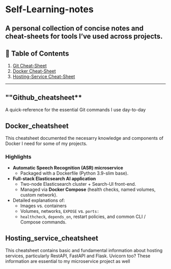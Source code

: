 # Self-Learning-notes
A personal collection of concise notes and cheat-sheets for tools I’ve used across projects.
---

## 📄 Table of Contents
1. [Git Cheat-Sheet](#git-cheat-sheet)
2. [Docker Cheat-Sheet](#docker-cheat-sheet)
3. [Hosting-Service Cheat-Sheet](#hosting-service-cheat-sheet)

---


## ""Github_cheatsheet**
 A quick-reference for the essential Git commands I use day-to-day
 
## **Docker_cheatsheet**
This cheatsheet documented the necesarry knowledge and components of Docker I need for some of my projects.
### **Highlights**
- **Automatic Speech Recognition (ASR) microservice**  
  - Packaged with a Dockerfile (Python 3.9-slim base).  
- **Full-stack Elasticsearch AI application**  
  - Two-node Elasticsearch cluster + Search-UI front-end.  
  - Managed via **Docker Compose** (health checks, named volumes, custom network).  
- Detailed explanations of:  
  - Images vs. containers  
  - Volumes, networks, `EXPOSE` vs. `ports:`  
  - `healthcheck`, `depends_on`, restart policies, and common CLI / Compose commands.


## **Hosting_service_cheatsheet**
This cheatsheet contains basic and fundamental information about hosting services, particularly RestAPI, FastAPI and Flask. Uvicorn too? These information are essential to my microservice project as well
